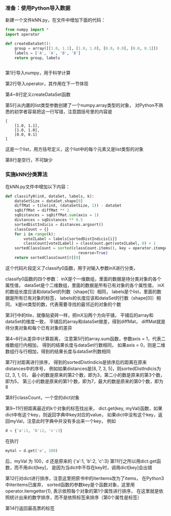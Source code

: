 ### 准备：使用Python导入数据
新建一个文件kNN.py，在文件中增加下面的代码：

```python
from numpy import *
import operator

def createDataSet():
    group = array([[1.0, 1.1], [1.0, 1.0], [0.0, 0.0], [0.0, 0.1]])
    labels = ['A', 'A', 'B', 'B']
    return group, labels
    
```

第1行导入numpy，用于科学计算

第2行导入operator，其作用在下一节体现

第4~8行定义createDataSet函数

第5行从内置的list类型参数创建了一个numpy.array类型的对象，
对Python不熟悉的初学者容易把这一行写错，注意圆括号里的内容是
```
[
	[1.0, 1.1],
	[1.0, 1.0], 
	[0.0, 0.1]
]
```
这是一个list，用方括号定义，这个list中的每个元素又是list类型的对象

第8行是空行，不可缺少

### 实施kNN分类算法

在kNN.py文件中增加以下内容：
```python
def classify0(inX, dataSet, labels, k):
    dataSetSize = dataSet.shape[0]
    diffMat = tile(inX, (dataSetSize, 1)) - dataSet
    sqDiffMat = diffMat ** 2
    sqDistances = sqDiffMat.sum(axis = 1)
    distances = sqDistances ** 0.5
    sortedDistIndicis = distances.argsort()
    classCount = {}
    for i in range(k):
        voteILabel = labels[sortedDistIndicis[i]]
        classCount[voteILabel] = classCount.get(voteILabel, 0) + 1
    sortedClassCount = sorted(classCount.items(), key = operator.itemgetter(1),\
                                reverse=True)
    return sortedClassCount[0][0]

```

这个代码片段定义了classify0函数，用于对输入参数inX进行分类，

classify0函数的四个参数：
inX是个一维数组，里面的数据是待分类对象的各个属性值，
dataSet是个二维数组，里面的数据是所有已有对象的各个属性值，
inX的数组长度应该和dataSet的列数（shape[1]）相同，
labels是个list，里面的数据是所有已有对象的标签，
labels的长度应该和dataSet的行数（shape[0]）相同，
k是int类型的数，代表需要寻找的最邻近的对象的个数

第3行中的tile，就像贴瓷砖一样，把inX沿两个方向平铺，
平铺后的array和dataSet的维度一致，
平铺后的array和dataSet做差，得到diffMat，
diffMat就是待分类对象和每个已有对象的差异

第4~6行从差异中计算距离，
注意第5行的array.sum函数，参数axis = 1，代表二维数组行内相加，
得到的结果长度与dataSet行数相同，
如果axis = 0，则是二维数组行与行相加，得到的结果长度与dataSet列数相同

第7行对距离进行排序，
得到的sortedDistIndicis是排序后的距离在原来distances中的序号，
例如如果distances是[8, 7, 3, 5]，则sortedDistIndicis为[2, 3, 1, 0]，
最小的数是原来的第2个数，即为3，第二小的数是原来的第3个数，即为5，
第三小的数是原来的第1个数，即为7，最大的数是原来的第0个数，即为8

第8行classCount，一个空的dict对象

第9~11行把距离最近的k个对象的标签找出来，
dict.get(key, myVal)函数，如果dict中有这个key，则返回字典中key对应的value，
如果dict中没有这个key，返回myVal，注意此时字典中并没有多出来一个key，
例如
```python
d = {'a':1, 'b':2, 'c':3}
```
在执行
```python
myVal = d.get('e', 100)
```
后，myVal 为 100，d 还是原来的 {'a':1, 'b':2, 'c':3}
第11行之所以用dict.get函数，而不用dict[key]，
是因为当dict中不存在key时，调用dict[key]会出错

第12行对dict进行排序，注意这里把原书中的iteritems改为了items，
在Python3中iteritems已废弃，
sorted函数的参数key是个函数对象，这里用operator.itemgetter(1),
表示依照每个对象的第1个属性进行排序，
在这里就是依照统计出来的数字排序，而不是依照标签来排序（第0个属性是标签）

第14行返回最高票的标签
